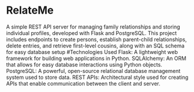 # RelateMe
A simple REST API server for managing family relationships and storing individual profiles, developed with Flask and PostgreSQL. This project includes endpoints to create persons, establish parent-child relationships, delete entries, and retrieve first-level cousins, along with an SQL schema for easy database setup
#Technologies Used
Flask: A lightweight web framework for building web applications in Python.
SQLAlchemy: An ORM that allows for easy database interactions using Python objects.
PostgreSQL: A powerful, open-source relational database management system used to store data.
REST APIs: Architectural style used for creating APIs that enable communication between the client and server.
